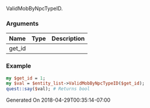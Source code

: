 ValidMobByNpcTypeID.
### Arguments
**Name**|**Type**|**Description**
:---|:---|:---
get_id||

### Example

```perl
my $get_id = 1;
my $val = $entity_list->ValidMobByNpcTypeID($get_id);
quest::say($val); # Returns bool
```


Generated On 2018-04-29T00:35:14-07:00